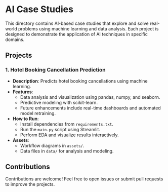 # AI Case Studies

This directory contains AI-based case studies that explore and solve real-world problems using machine learning and data analysis. Each project is designed to demonstrate the application of AI techniques in specific domains.

## Projects

### 1. **Hotel Booking Cancellation Prediction**
- **Description**: Predicts hotel booking cancellations using machine learning.
- **Features**:
  - Data analysis and visualization using pandas, numpy, and seaborn.
  - Predictive modeling with scikit-learn.
  - Future enhancements include real-time dashboards and automated model retraining.
- **How to Run**:
  - Install dependencies from `requirements.txt`.
  - Run the `main.py` script using Streamlit.
  - Perform EDA and visualize results interactively.
- **Assets**:
  - Workflow diagrams in `assets/`.
  - Data files in `data/` for analysis and modeling.

## Contributions
Contributions are welcome! Feel free to open issues or submit pull requests to improve the projects.